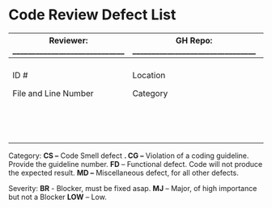 # Code Review Defect List

| Reviewer: \_\_\_\_\_\_\_\_\_\_\_\_\_\_\_\_\_\_\_\_\_\_\_\_\_\_\_\_\_ | GH Repo: \_\_\_\_\_\_\_\_\_\_\_\_\_\_\_\_\_\_\_\_\_\_\_\_\_\_\_\_\_\_\_\_ |   |
| --- | --- | --- |
|   |   |   |
|   |   |   |
| ID # | Location | Problem Description | Problem |
| File and Line Number | Category | Severity |
|   |   |    |   |   |
|   |   |    |   |   |
|   |   |    |   |   |
|   |   |    |   |   |
|   |   |    |   |   |
|   |   |    |   |   |
|   |   |    |   |   |
|   |   |    |   |   |
|   |   |    |   |   |
|   |   |    |   |   |
|   |   |    |   |   |
|   |   |    |   |   |
|   |   |    |   |   |
|   |   |    |   |   |

Category:        **CS –** Code Smell defect **. CG –** Violation of a coding guideline. Provide the guideline number. **FD** – Functional defect. Code will not produce the expected result. **MD –** Miscellaneous defect, for all other defects.

Severity:       **BR** - Blocker, must be fixed asap. **MJ** – Major, of high importance but not a Blocker **LOW** – Low.